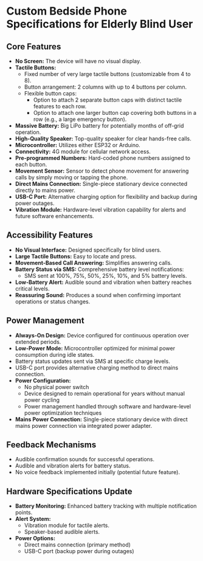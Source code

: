 # Custom Bedside Phone Specifications for Elderly Blind User

## Core Features

*   **No Screen:** The device will have no visual display.
*   **Tactile Buttons:**
    *   Fixed number of very large tactile buttons (customizable from 4 to 8).
    *   Button arrangement: 2 columns with up to 4 buttons per column.
    *   Flexible button caps:
        *   Option to attach 2 separate button caps with distinct tactile features to each row.
        *   Option to attach one larger button cap covering both buttons in a row (e.g., a large emergency button).
*   **Massive Battery:** Big LiPo battery for potentially months of off-grid operation.
*   **High-Quality Speaker:** Top-quality speaker for clear hands-free calls.
*   **Microcontroller:** Utilizes either ESP32 or Arduino.
*   **Connectivity:** 4G module for cellular network access.
*   **Pre-programmed Numbers:** Hard-coded phone numbers assigned to each button.
*   **Movement Sensor:** Sensor to detect phone movement for answering calls by simply moving or tapping the phone.
*   **Direct Mains Connection:** Single-piece stationary device connected directly to mains power.
*   **USB-C Port:** Alternative charging option for flexibility and backup during power outages.
*   **Vibration Module:** Hardware-level vibration capability for alerts and future software enhancements.

## Accessibility Features

*   **No Visual Interface:** Designed specifically for blind users.
*   **Large Tactile Buttons:** Easy to locate and press.
*   **Movement-Based Call Answering:** Simplifies answering calls.
*   **Battery Status via SMS:** Comprehensive battery level notifications:
    *   SMS sent at 100%, 75%, 50%, 25%, 10%, and 5% battery levels.
*   **Low-Battery Alert:** Audible sound and vibration when battery reaches critical levels.
*   **Reassuring Sound:** Produces a sound when confirming important operations or status changes.

## Power Management

*   **Always-On Design:** Device configured for continuous operation over extended periods.
*   **Low-Power Mode:** Microcontroller optimized for minimal power consumption during idle states.
*   Battery status updates sent via SMS at specific charge levels.
*   USB-C port provides alternative charging method to direct mains connection.
*   **Power Configuration:** 
    *   No physical power switch
    *   Device designed to remain operational for years without manual power cycling
    *   Power management handled through software and hardware-level power optimization techniques
*   **Mains Power Connection:** Single-piece stationary device with direct mains power connection via integrated power adapter.

## Feedback Mechanisms

*   Audible confirmation sounds for successful operations.
*   Audible and vibration alerts for battery status.
*   No voice feedback implemented initially (potential future feature).

## Hardware Specifications Update

*   **Battery Monitoring:** Enhanced battery tracking with multiple notification points.
*   **Alert System:** 
    *   Vibration module for tactile alerts.
    *   Speaker-based audible alerts.
*   **Power Options:**
    *   Direct mains connection (primary method)
    *   USB-C port (backup power during outages)

